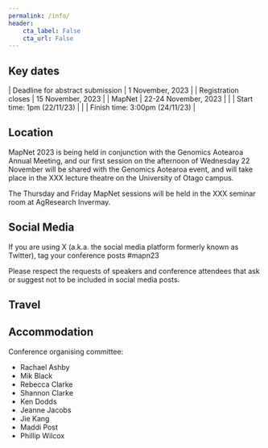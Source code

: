 ```yaml
---
permalink: /info/
header:
    cta_label: False
    cta_url: False
---
```


<span></span>

## Key dates

| Deadline for abstract submission | 1 November, 2023 |
| Registration closes | 15 November, 2023 |
| MapNet | 22-24 November, 2023 | 
|        | Start time: 1pm (22/11/23) | 
|        | Finish time: 3:00pm (24/11/23) |

## Location

MapNet 2023 is being held in conjunction with the Genomics Aotearoa Annual Meeting, and 
our first session on the afternoon of Wednesday 22 November will be shared with the 
Genomics Aotearoa event, and will take place in the XXX lecture theatre on the University of 
Otago campus.

The Thursday and Friday MapNet sessions will be held in the XXX seminar room at AgResearch Invermay.

## Social Media

If you are using X (a.k.a. the social media platform formerly known as Twitter), tag your conference posts #mapn23

Please respect the requests of speakers and conference attendees that ask or suggest not to be included in social media posts.

## Travel

<!-- Wellington airport (WLG) is about 9 km to Victoria University. Taxis from the airport cost $40+ and take half an hour or so. There are also shared shuttle services which can drop you in the centre of town or at your accommodation for about $18–25, and take around an hour. The airport bus will take you to the center city, where you can transfer to a bus to VUW. -->


## Accommodation

<!-- The best low cost and convenient accomodation option for MapNet 2019 is [Te Puni Village](https://www.mystudentvillage.com/nz/short-stays-newzealand/te-puni-village). Click on "Book now". Use the code MapNet2019 in the promo field after selecting the dates for your stay.-->


Conference organising committee:
- Rachael Ashby
- Mik Black
- Rebecca Clarke
- Shannon Clarke
- Ken Dodds
- Jeanne Jacobs
- Jie Kang
- Maddi Post
- Phillip Wilcox


